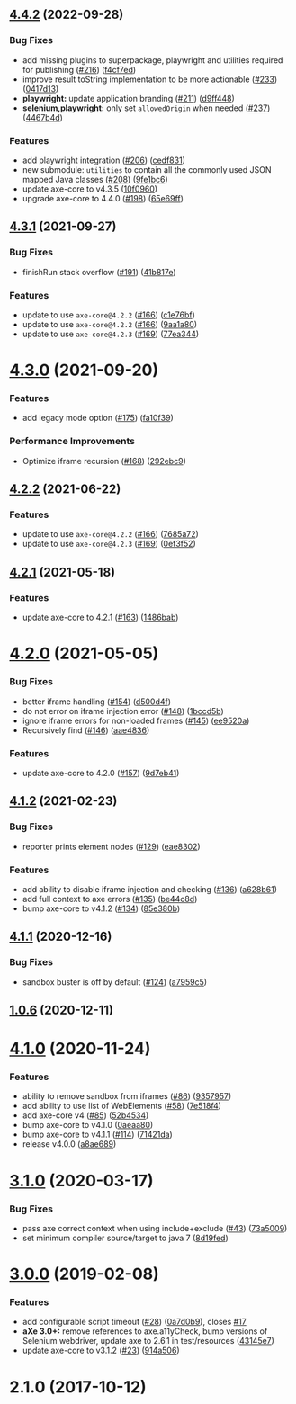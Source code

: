 ## [4.4.2](https://github.com/dequelabs/axe-core-maven-html/compare/v4.3.1...v4.4.2) (2022-09-28)


### Bug Fixes

* add missing plugins to superpackage, playwright and utilities required for publishing ([#216](https://github.com/dequelabs/axe-core-maven-html/issues/216)) ([f4cf7ed](https://github.com/dequelabs/axe-core-maven-html/commit/f4cf7ed9e7baa0f782686e077a5543e2b02a9171))
* improve result toString implementation to be more actionable ([#233](https://github.com/dequelabs/axe-core-maven-html/issues/233)) ([0417d13](https://github.com/dequelabs/axe-core-maven-html/commit/0417d1355d0dbadf430c42aefc842f75ef2e8a14))
* **playwright:** update application branding ([#211](https://github.com/dequelabs/axe-core-maven-html/issues/211)) ([d9ff448](https://github.com/dequelabs/axe-core-maven-html/commit/d9ff448b7d6be73e881bf689c052550b96e8d2c8))
* **selenium,playwright:** only set `allowedOrigin` when needed ([#237](https://github.com/dequelabs/axe-core-maven-html/issues/237)) ([4467b4d](https://github.com/dequelabs/axe-core-maven-html/commit/4467b4dd308b5a4e09eeb875230af816009f08ec))


### Features

* add playwright integration ([#206](https://github.com/dequelabs/axe-core-maven-html/issues/206)) ([cedf831](https://github.com/dequelabs/axe-core-maven-html/commit/cedf83156773f1fcd5662837c10be114647769d5))
* new submodule: `utilities` to contain all the commonly used JSON mapped Java classes ([#208](https://github.com/dequelabs/axe-core-maven-html/issues/208)) ([9fe1bc6](https://github.com/dequelabs/axe-core-maven-html/commit/9fe1bc68a25173ce8db3938b6e66269ace7a1ff0))
* update axe-core to v4.3.5 ([10f0960](https://github.com/dequelabs/axe-core-maven-html/commit/10f09601d1a9c53da59c62e399d8f995dc0df731))
* upgrade axe-core to 4.4.0 ([#198](https://github.com/dequelabs/axe-core-maven-html/issues/198)) ([65e69ff](https://github.com/dequelabs/axe-core-maven-html/commit/65e69ff5bf41ec949a9fea6a907e6cc37aaabd7d))



## [4.3.1](https://github.com/dequelabs/axe-core-maven-html/compare/v4.3.0...v4.3.1) (2021-09-27)


### Bug Fixes

* finishRun stack overflow ([#191](https://github.com/dequelabs/axe-core-maven-html/issues/191)) ([41b817e](https://github.com/dequelabs/axe-core-maven-html/commit/41b817e8438cfb0a08abf78b1af72176cbaacce4))


### Features

* update to use `axe-core@4.2.2` ([#166](https://github.com/dequelabs/axe-core-maven-html/issues/166)) ([c1e76bf](https://github.com/dequelabs/axe-core-maven-html/commit/c1e76bf644a909a218787cde95073b9af2d08edd))
* update to use `axe-core@4.2.2` ([#166](https://github.com/dequelabs/axe-core-maven-html/issues/166)) ([9aa1a80](https://github.com/dequelabs/axe-core-maven-html/commit/9aa1a805000df4515350daa2d04271065cc734d7))
* update to use `axe-core@4.2.3` ([#169](https://github.com/dequelabs/axe-core-maven-html/issues/169)) ([77ea344](https://github.com/dequelabs/axe-core-maven-html/commit/77ea3449ef0fc0a329a1a882688cb34ef7b314b6))



# [4.3.0](https://github.com/dequelabs/axe-core-maven-html/compare/v4.2.2...v4.3.0) (2021-09-20)


### Features

* add legacy mode option ([#175](https://github.com/dequelabs/axe-core-maven-html/issues/175)) ([fa10f39](https://github.com/dequelabs/axe-core-maven-html/commit/fa10f39d206696b9a55957fbb8e8c059949cb18b))


### Performance Improvements

* Optimize iframe recursion ([#168](https://github.com/dequelabs/axe-core-maven-html/issues/168)) ([292ebc9](https://github.com/dequelabs/axe-core-maven-html/commit/292ebc9648a66f5c1b9c24a7fcc97116554621d0))



## [4.2.2](https://github.com/dequelabs/axe-core-maven-html/compare/v4.2.1...v4.2.2) (2021-06-22)


### Features

* update to use `axe-core@4.2.2` ([#166](https://github.com/dequelabs/axe-core-maven-html/issues/166)) ([7685a72](https://github.com/dequelabs/axe-core-maven-html/commit/7685a72e2dd37c895071309b5f39aabf7744c65b))
* update to use `axe-core@4.2.3` ([#169](https://github.com/dequelabs/axe-core-maven-html/issues/169)) ([0ef3f52](https://github.com/dequelabs/axe-core-maven-html/commit/0ef3f52eae41375c77b980f05fffbdefcc85927c))



## [4.2.1](https://github.com/dequelabs/axe-core-maven-html/compare/v4.2.0...v4.2.1) (2021-05-18)


### Features

* update axe-core to 4.2.1 ([#163](https://github.com/dequelabs/axe-core-maven-html/issues/163)) ([1486bab](https://github.com/dequelabs/axe-core-maven-html/commit/1486babb4c8937251f453e4ed88b33f9e2a03bbc))



# [4.2.0](https://github.com/dequelabs/axe-core-maven-html/compare/v4.1.2...v4.2.0) (2021-05-05)


### Bug Fixes

* better iframe handling ([#154](https://github.com/dequelabs/axe-core-maven-html/issues/154)) ([d500d4f](https://github.com/dequelabs/axe-core-maven-html/commit/d500d4f0c0fd216d4bb54b6d2edd4ac2914131ec))
* do not error on iframe injection error ([#148](https://github.com/dequelabs/axe-core-maven-html/issues/148)) ([1bccd5b](https://github.com/dequelabs/axe-core-maven-html/commit/1bccd5bc78713d0c2ba479128a748759e2073c35))
* ignore iframe errors for non-loaded frames ([#145](https://github.com/dequelabs/axe-core-maven-html/issues/145)) ([ee9520a](https://github.com/dequelabs/axe-core-maven-html/commit/ee9520a43ccdf795fdb9c72d0516d4539a45fa6e))
* Recursively find <frame> ([#146](https://github.com/dequelabs/axe-core-maven-html/issues/146)) ([aae4836](https://github.com/dequelabs/axe-core-maven-html/commit/aae4836e90a6f2db7f4be5d40eb194edcf3fdf71))


### Features

* update axe-core to 4.2.0 ([#157](https://github.com/dequelabs/axe-core-maven-html/issues/157)) ([9d7eb41](https://github.com/dequelabs/axe-core-maven-html/commit/9d7eb4191aeb02e1083eb3a250f944c81824aa9b))



## [4.1.2](https://github.com/dequelabs/axe-core-maven-html/compare/v4.1.1...v4.1.2) (2021-02-23)


### Bug Fixes

* reporter prints element nodes ([#129](https://github.com/dequelabs/axe-core-maven-html/issues/129)) ([eae8302](https://github.com/dequelabs/axe-core-maven-html/commit/eae830291ee80b8e8fd1d2fa3e9604c68b80476c))


### Features

* add ability to disable iframe injection and checking ([#136](https://github.com/dequelabs/axe-core-maven-html/issues/136)) ([a628b61](https://github.com/dequelabs/axe-core-maven-html/commit/a628b61f7895549076476f9960a0cae54520dad8))
* add full context to axe errors ([#135](https://github.com/dequelabs/axe-core-maven-html/issues/135)) ([be44c8d](https://github.com/dequelabs/axe-core-maven-html/commit/be44c8dffd99493b8f49f5470e68325254b61d9b))
* bump axe-core to v4.1.2 ([#134](https://github.com/dequelabs/axe-core-maven-html/issues/134)) ([85e380b](https://github.com/dequelabs/axe-core-maven-html/commit/85e380b4e84c16a6aa382eb7dbea2e64e9e879f1))



## [4.1.1](https://github.com/dequelabs/axe-core-maven-html/compare/v1.0.6...v4.1.1) (2020-12-16)


### Bug Fixes

* sandbox buster is off by default ([#124](https://github.com/dequelabs/axe-core-maven-html/issues/124)) ([a7959c5](https://github.com/dequelabs/axe-core-maven-html/commit/a7959c5712aefae7fa003a75e956fa5275bc82a3))



## [1.0.6](https://github.com/dequelabs/axe-core-maven-html/compare/v1.0.3...v1.0.6) (2020-12-11)



# [4.1.0](https://github.com/dequelabs/axe-core-maven-html/compare/v4.0.0...v4.1.0) (2020-11-24)


### Features

* ability to remove sandbox from iframes ([#86](https://github.com/dequelabs/axe-core-maven-html/issues/86)) ([9357957](https://github.com/dequelabs/axe-core-maven-html/commit/9357957a3f1e9bbf338b921e8db35c8041cf43e7))
* add ability to use list of WebElements  ([#58](https://github.com/dequelabs/axe-core-maven-html/issues/58)) ([7e518f4](https://github.com/dequelabs/axe-core-maven-html/commit/7e518f47f28a7af53fb48543eba18a5b8bbaa2c8))
* add axe-core v4 ([#85](https://github.com/dequelabs/axe-core-maven-html/issues/85)) ([52b4534](https://github.com/dequelabs/axe-core-maven-html/commit/52b453465c1e2e6ac6974c84c8d83e64be2d575f))
* bump axe-core to v4.1.0 ([0aeaa80](https://github.com/dequelabs/axe-core-maven-html/commit/0aeaa80820073c0fdcfe18e06611a9a946689153))
* bump axe-core to v4.1.1 ([#114](https://github.com/dequelabs/axe-core-maven-html/issues/114)) ([71421da](https://github.com/dequelabs/axe-core-maven-html/commit/71421daf9ff2edd6819c6e9350241c770ec6dbe8))
* release v4.0.0 ([a8ae689](https://github.com/dequelabs/axe-core-maven-html/commit/a8ae689cb06971225546ab04501d0360935b63ee))



# [3.1.0](https://github.com/dequelabs/axe-core-maven-html/compare/v3.0.0...v3.1.0) (2020-03-17)


### Bug Fixes

* pass axe correct context when using include+exclude ([#43](https://github.com/dequelabs/axe-core-maven-html/issues/43)) ([73a5009](https://github.com/dequelabs/axe-core-maven-html/commit/73a5009b22afad5243d60db5f0d751de7165519a))
* set minimum compiler source/target to java 7 ([8d19fed](https://github.com/dequelabs/axe-core-maven-html/commit/8d19fedb271975b2457a8e27856a44f601b5a110))



# [3.0.0](https://github.com/dequelabs/axe-core-maven-html/compare/v2.1.0...v3.0.0) (2019-02-08)


### Features

* add configurable script timeout ([#28](https://github.com/dequelabs/axe-core-maven-html/issues/28)) ([0a7d0b9](https://github.com/dequelabs/axe-core-maven-html/commit/0a7d0b9ef7520f587536caa543323b5a8e65042c)), closes [#17](https://github.com/dequelabs/axe-core-maven-html/issues/17)
* **aXe 3.0+:** remove references to axe.a11yCheck, bump versions of Selenium webdriver, update axe to 2.6.1 in test/resources ([43145e7](https://github.com/dequelabs/axe-core-maven-html/commit/43145e7e431272807017ea5bd0e29e032a55b456))
* update axe-core to v3.1.2 ([#23](https://github.com/dequelabs/axe-core-maven-html/issues/23)) ([914a506](https://github.com/dequelabs/axe-core-maven-html/commit/914a50693058c152891202d4fb9a764c8cbcf09b))



# 2.1.0 (2017-10-12)



